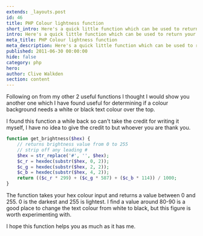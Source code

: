 ```yaml
---
extends: _layouts.post
id: 46
title: PHP Colour lightness function
short_intro: Here's a quick little function which can be used to return your IP address. Not as useful as the next method but a simple quick solution
intro: Here's a quick little function which can be used to return your IP address. Not as useful as the next method but a simple quick solution
meta_title: PHP Colour lightness function
meta_description: Here's a quick little function which can be used to return your IP address. Not as useful as the next method but a simple quick solution
published: 2011-06-30 00:00:00
hide: false
category: php
hero:
author: Clive Walkden
section: content
---
```


Following on from my other 2 useful functions I thought I would show you another one which I have found useful for determining if a colour background needs a white or black text colour over the top.

I found this function a while back so can't take the credit for writing it myself, I have no idea to give the credit to but whoever you are thank you.

```php
function get_brightness($hex) {
    // returns brightness value from 0 to 255
    // strip off any leading #
    $hex = str_replace('#', '', $hex);
    $c_r = hexdec(substr($hex, 0, 2));
    $c_g = hexdec(substr($hex, 2, 2));
    $c_b = hexdec(substr($hex, 4, 2));
    return (($c_r * 299) + ($c_g * 587) + ($c_b * 114)) / 1000;
}
```

The function takes your hex colour input and returns a value between 0 and 255. 0 is the darkest and 255 is lightest. I find a value around 80-90 is a good place to change the text colour from white to black, but this figure is worth experimenting with.

I hope this function helps you as much as it has me.
